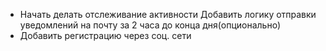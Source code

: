 - Начать делать отслеживание активности
    Добавить логику отправки уведомлений на почту за 2 часа до конца дня(опционально)
- Добавить регистрацию через соц. сети
